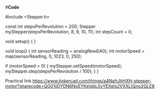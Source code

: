 #**Code**

#include <Stepper.h>

const int stepsPerRevolution = 200;
Stepper myStepper(stepsPerRevolution, 8, 9, 10, 11);
int stepCount = 0;

void setup() {
}

void loop() {
  int sensorReading = analogRead(A0);
  int motorSpeed = map(sensorReading, 0, 1023, 0, 250);
  
  if (motorSpeed > 0) {
    myStepper.setSpeed(motorSpeed);
    myStepper.step(stepsPerRevolution / 100);
    }
  }

Practical link
https://www.tinkercad.com/things/a4NafrJhHXH-stepper-motor?sharecode=QG01ijDYDN6NoEYKeIqbL0vYEXeIs2VXXLtQno2QLE8

